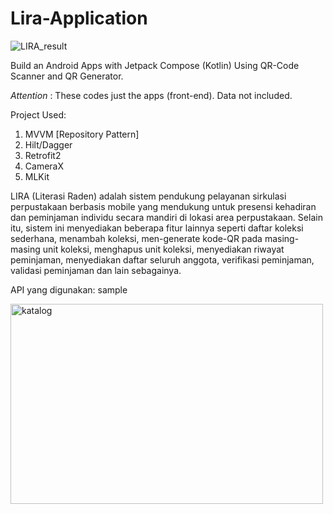 # Lira-Application
![LIRA_result](https://user-images.githubusercontent.com/36807013/215308962-093a3b83-0aad-434f-a3d0-3c0b27e4de57.jpg)

Build an Android Apps with Jetpack Compose (Kotlin) Using QR-Code Scanner and QR Generator. 

*Attention* : These codes just the apps (front-end). Data not included.

Project Used:
1. MVVM [Repository Pattern]
2. Hilt/Dagger
3. Retrofit2
4. CameraX
5. MLKit

LIRA (Literasi Raden) adalah sistem pendukung pelayanan sirkulasi perpustakaan berbasis mobile yang mendukung untuk 
presensi kehadiran dan peminjaman individu secara mandiri di lokasi area perpustakaan. Selain itu, sistem ini menyediakan
beberapa fitur lainnya seperti daftar koleksi sederhana, menambah koleksi, men-generate kode-QR pada masing-masing unit koleksi,
menghapus unit koleksi, menyediakan riwayat peminjaman, menyediakan daftar seluruh anggota, verifikasi peminjaman, validasi peminjaman
dan lain sebagainya.

API yang digunakan: sample

<img alt="katalog" src="https://user-images.githubusercontent.com/36807013/217808908-459a4959-0a2c-4c15-8f61-ef2a30fc4173.png" width="500" height="320"> 


